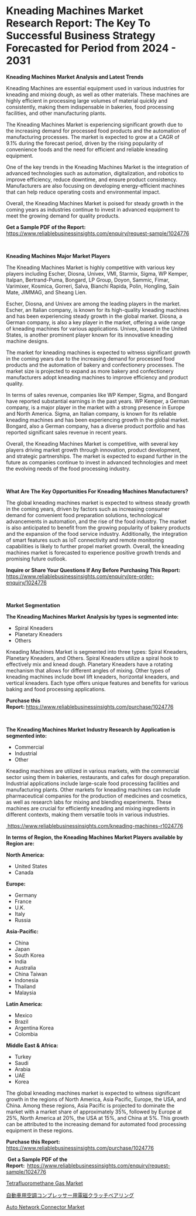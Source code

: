 <p><h1>Kneading Machines Market Research Report: The Key To Successful Business Strategy Forecasted for Period from 2024 - 2031</h1></p><p><strong>Kneading Machines Market Analysis and Latest Trends</strong></p>
<p><p>Kneading Machines are essential equipment used in various industries for kneading and mixing dough, as well as other materials. These machines are highly efficient in processing large volumes of material quickly and consistently, making them indispensable in bakeries, food processing facilities, and other manufacturing plants.</p><p>The Kneading Machines Market is experiencing significant growth due to the increasing demand for processed food products and the automation of manufacturing processes. The market is expected to grow at a CAGR of 9.1% during the forecast period, driven by the rising popularity of convenience foods and the need for efficient and reliable kneading equipment.</p><p>One of the key trends in the Kneading Machines Market is the integration of advanced technologies such as automation, digitalization, and robotics to improve efficiency, reduce downtime, and ensure product consistency. Manufacturers are also focusing on developing energy-efficient machines that can help reduce operating costs and environmental impact.</p><p>Overall, the Kneading Machines Market is poised for steady growth in the coming years as industries continue to invest in advanced equipment to meet the growing demand for quality products.</p></p>
<p><strong>Get a Sample PDF of the Report:&nbsp;</strong> <a href="https://www.reliablebusinessinsights.com/enquiry/request-sample/1024776">https://www.reliablebusinessinsights.com/enquiry/request-sample/1024776</a></p>
<p>&nbsp;</p>
<p><strong>Kneading Machines Major Market Players</strong></p>
<p><p>The Kneading Machines Market is highly competitive with various key players including Escher, Diosna, Univex, VMI, Starmix, Sigma, WP Kemper, Italpan, Bertrand-Puma, Bongard, LP Group, Doyon, Sammic, Fimar, Varimixer, Kosmica, Gorreri, Salva, Bianchi Rapida, Polin, Hongling, Sain Mate, JIMMAG, and Sheang Lien.</p><p>Escher, Diosna, and Univex are among the leading players in the market. Escher, an Italian company, is known for its high-quality kneading machines and has been experiencing steady growth in the global market. Diosna, a German company, is also a key player in the market, offering a wide range of kneading machines for various applications. Univex, based in the United States, is another prominent player known for its innovative kneading machine designs.</p><p>The market for kneading machines is expected to witness significant growth in the coming years due to the increasing demand for processed food products and the automation of bakery and confectionery processes. The market size is projected to expand as more bakery and confectionery manufacturers adopt kneading machines to improve efficiency and product quality.</p><p>In terms of sales revenue, companies like WP Kemper, Sigma, and Bongard have reported substantial earnings in the past years. WP Kemper, a German company, is a major player in the market with a strong presence in Europe and North America. Sigma, an Italian company, is known for its reliable kneading machines and has been experiencing growth in the global market. Bongard, also a German company, has a diverse product portfolio and has reported significant sales revenue in recent years.</p><p>Overall, the Kneading Machines Market is competitive, with several key players driving market growth through innovation, product development, and strategic partnerships. The market is expected to expand further in the future as companies continue to invest in advanced technologies and meet the evolving needs of the food processing industry.</p></p>
<p>&nbsp;</p>
<p><strong>What Are The Key Opportunities For Kneading Machines Manufacturers?</strong></p>
<p><p>The global kneading machines market is expected to witness steady growth in the coming years, driven by factors such as increasing consumer demand for convenient food preparation solutions, technological advancements in automation, and the rise of the food industry. The market is also anticipated to benefit from the growing popularity of bakery products and the expansion of the food service industry. Additionally, the integration of smart features such as IoT connectivity and remote monitoring capabilities is likely to further propel market growth. Overall, the kneading machines market is forecasted to experience positive growth trends and promising future outlook.</p></p>
<p><strong>Inquire or Share Your Questions If Any Before Purchasing This Report:</strong> <a href="https://www.reliablebusinessinsights.com/enquiry/pre-order-enquiry/1024776">https://www.reliablebusinessinsights.com/enquiry/pre-order-enquiry/1024776</a></p>
<p>&nbsp;</p>
<p><strong>Market Segmentation</strong></p>
<p><strong>The Kneading Machines Market Analysis by types is segmented into:</strong></p>
<p><ul><li>Spiral Kneaders</li><li>Planetary Kneaders</li><li>Others</li></ul></p>
<p><p>Kneading Machines Market is segmented into three types: Spiral Kneaders, Planetary Kneaders, and Others. Spiral Kneaders utilize a spiral hook to effectively mix and knead dough. Planetary Kneaders have a rotating mechanism that allows for different angles of mixing. Other types of kneading machines include bowl lift kneaders, horizontal kneaders, and vertical kneaders. Each type offers unique features and benefits for various baking and food processing applications.</p></p>
<p><strong>Purchase this Report:&nbsp;</strong><a href="https://www.reliablebusinessinsights.com/purchase/1024776">https://www.reliablebusinessinsights.com/purchase/1024776</a></p>
<p>&nbsp;</p>
<p><strong>The Kneading Machines Market Industry Research by Application is segmented into:</strong></p>
<p><ul><li>Commercial</li><li>Industrial</li><li>Other</li></ul></p>
<p><p>Kneading machines are utilized in various markets, with the commercial sector using them in bakeries, restaurants, and cafes for dough preparation. Industrial applications include large-scale food processing facilities and manufacturing plants. Other markets for kneading machines can include pharmaceutical companies for the production of medicines and cosmetics, as well as research labs for mixing and blending experiments. These machines are crucial for efficiently kneading and mixing ingredients in different contexts, making them versatile tools in various industries.</p></p>
<p><a href="https://www.reliablebusinessinsights.com/kneading-machines-r1024776">&nbsp;https://www.reliablebusinessinsights.com/kneading-machines-r1024776</a></p>
<p><strong>In terms of Region, the Kneading Machines Market Players available by Region are:</strong></p>
<p>
    <p> <strong> North America: </strong>
        <ul>
            <li>United States</li>
            <li>Canada</li>
        </ul>
        </p> 
    <p> <strong> Europe: </strong>
        <ul>
            <li>Germany</li>
            <li>France</li>
            <li>U.K.</li>
            <li>Italy</li>
            <li>Russia</li>
        </ul>
        </p> 
    <p> <strong> Asia-Pacific: </strong>
        <ul>
            <li>China</li>
            <li>Japan</li>
            <li>South Korea</li>
            <li>India</li>
            <li>Australia</li>
            <li>China Taiwan</li>
            <li>Indonesia</li>
            <li>Thailand</li>
            <li>Malaysia</li>
        </ul>
        </p> 
    <p> <strong> Latin America: </strong>
        <ul>
            <li>Mexico</li>
            <li>Brazil</li>
            <li>Argentina Korea</li>
            <li>Colombia</li>
        </ul>
        </p> 
    <p> <strong> Middle East & Africa: </strong>
        <ul>
            <li>Turkey</li>
            <li>Saudi</li>
            <li>Arabia</li>
            <li>UAE</li>
            <li>Korea</li>
        </ul>
    </p>
    </p>
<p><p>The global kneading machines market is expected to witness significant growth in the regions of North America, Asia Pacific, Europe, the USA, and China. Among these regions, Asia Pacific is projected to dominate the market with a market share of approximately 35%, followed by Europe at 25%, North America at 20%, the USA at 15%, and China at 5%. This growth can be attributed to the increasing demand for automated food processing equipment in these regions.</p></p>
<p><strong>Purchase this Report: </strong><a href="https://www.reliablebusinessinsights.com/purchase/1024776">https://www.reliablebusinessinsights.com/purchase/1024776</a></p>
<p>&nbsp;<strong>Get a Sample PDF of the Report:&nbsp;&nbsp;</strong><a href="https://www.reliablebusinessinsights.com/enquiry/request-sample/1024776">https://www.reliablebusinessinsights.com/enquiry/request-sample/1024776</a></p>
<p><strong></strong></p>
<p><p><a href="https://www.linkedin.com/pulse/global-tetrafluoromethane-gas-industry-types-applications-v6u8e?trackingId=wzc5VB9dl6M0%2F4v%2BEYIJwQ%3D%3D">Tetrafluoromethane Gas Market</a></p><p><a href="https://github.com/TysonKub/Market-Research-Report-List-1/blob/main/6140223172601.md">自動車用空調コンプレッサー用電磁クラッチベアリング</a></p><p><a href="https://www.linkedin.com/pulse/insights-auto-network-connector-market-players-size-geographical-mkdye?trackingId=WhU6UfkqvIPVqD1xBcdbGA%3D%3D">Auto Network Connector Market</a></p></p>